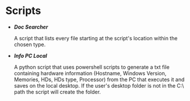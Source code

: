 # Scripts
* _**Doc Searcher**_

  A script that lists every file starting at the script's location within the chosen type.

* _**Info PC Local**_

  A python script that uses powershell scripts to generate a txt file containing hardware information (Hostname, Windows Version, Memories, HDs, HDs type, Processor) from the PC that executes it and saves on the local desktop. If the user's desktop folder is not in the C:\ path the script will create the folder.
